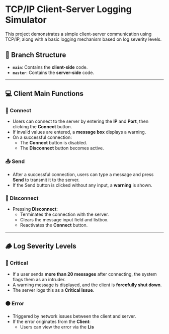 # TCP/IP Client-Server Logging Simulator

This project demonstrates a simple client-server communication using TCP/IP, along with a basic logging mechanism based on log severity levels.

## 🔀 Branch Structure

- **`main`**: Contains the **client-side** code.
- **`master`**: Contains the **server-side** code.

---

## 💻 Client Main Functions

### 🔌 Connect

- Users can connect to the server by entering the **IP** and **Port**, then clicking the **Connect** button.
- If invalid values are entered, a **message box** displays a warning.
- On a successful connection:
  - The **Connect** button is disabled.
  - The **Disconnect** button becomes active.

### 📤 Send

- After a successful connection, users can type a message and press **Send** to transmit it to the server.
- If the Send button is clicked without any input, a **warning** is shown.

### 🔌 Disconnect

- Pressing **Disconnect**:
  - Terminates the connection with the server.
  - Clears the message input field and listbox.
  - Reactivates the **Connect** button.

---

## 🪵 Log Severity Levels

### 🔴 Critical

- If a user sends **more than 20 messages** after connecting, the system flags them as an intruder.
- A warning message is displayed, and the client is **forcefully shut down**.
- The server logs this as a **Critical Issue**.

### 🟠 Error

- Triggered by network issues between the client and server.
- If the error originates from the **Client**:
  - Users can view the error via the **Lis**
